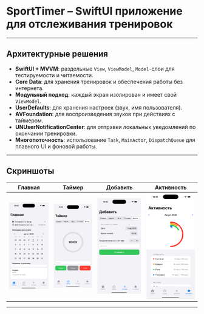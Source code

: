 # SportTimer – SwiftUI приложение для отслеживания тренировок
---

## Архитектурные решения

- **SwiftUI + MVVM**: раздельные `View`, `ViewModel`, `Model`-слои для тестируемости и читаемости.
- **Core Data**: для хранения тренировок и обеспечения работы без интернета.
- **Модульный подход**: каждый экран изолирован и имеет свой `ViewModel`.
- **UserDefaults**: для хранения настроек (звук, имя пользователя).
- **AVFoundation**: для воспроизведения звуков при действиях с таймером.
- **UNUserNotificationCenter**: для отправки локальных уведомлений по окончании тренировки.
- **Многопоточность**: использование `Task`, `MainActor`, `DispatchQueue` для плавного UI и фоновой работы.
---

## Скриншоты

| Главная | Таймер | Добавить | Активность |
|------|-------|---------|---------|
| ![Home](screenshots/home.png) | ![Timer](screenshots/timer.png) | ![History](screenshots/history.png) | ![Profile](screenshots/profile.png) |

---
